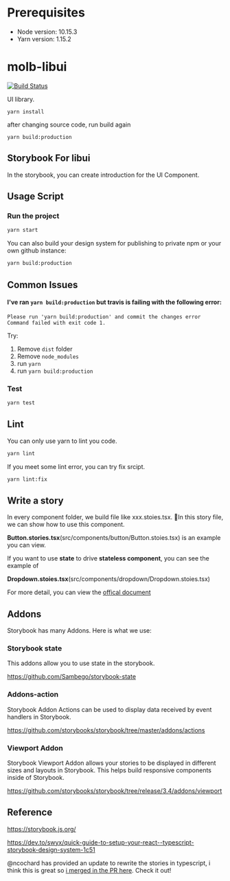 # Prerequisites

- Node version: 10.15.3
- Yarn version: 1.15.2

# molb-libui

[![Build Status](https://travis-ci.com/gdsace/molb-libui.svg?branch=master)](https://travis-ci.com/gdsace/molb-libui)

UI library.

```
yarn install
```

after changing source code, run build again

```
yarn build:production
```

## Storybook For libui

In the storybook, you can create introduction for the UI Component.

## Usage Script

### Run the project

```bash
yarn start
```

You can also build your design system for publishing to private npm or your own github instance:

```bash
yarn build:production
```

## Common Issues

#### I've ran `yarn build:production` but travis is failing with the following error:

`Please run 'yarn build:production' and commit the changes error Command failed with exit code 1.`

Try:

1. Remove `dist` folder
2. Remove `node_modules`
3. run `yarn`
4. run `yarn build:production`

### Test

```bash
yarn test
```

## Lint

You can only use yarn to lint you code.

```bash
yarn lint
```

If you meet some lint error, you can try fix srcipt.

```bash
yarn lint:fix
```

## Write a story

In every component folder, we build file like xxx.stoies.tsx. In this story file, we can show how to use this component.

**Button.stories.tsx**(src/components/button/Button.stoies.tsx) is an example you can view.

If you want to use **state** to drive **stateless component**, you can see the example of

**Dropdown.stoies.tsx**(src/components/dropdown/Dropdown.stoies.tsx)

For more detail, you can view the [offical document](https://storybook.js.org/basics/guide-react/)

## Addons

Storybook has many Addons. Here is what we use:

### Storybook state

This addons allow you to use state in the storybook.

https://github.com/Sambego/storybook-state

### Addons-action

Storybook Addon Actions can be used to display data received by event handlers in Storybook.

https://github.com/storybooks/storybook/tree/master/addons/actions

### Viewport Addon

Storybook Viewport Addon allows your stories to be displayed in different sizes and layouts in Storybook. This helps build responsive components inside of Storybook.

https://github.com/storybooks/storybook/tree/release/3.4/addons/viewport

## Reference

https://storybook.js.org/

https://dev.to/swyx/quick-guide-to-setup-your-react--typescript-storybook-design-system-1c51

@ncochard has provided an update to rewrite the stories in typescript, i think this is great so [i merged in the PR here](https://github.com/sw-yx/react-typescript-storybook-starter/pull/1). Check it out!
